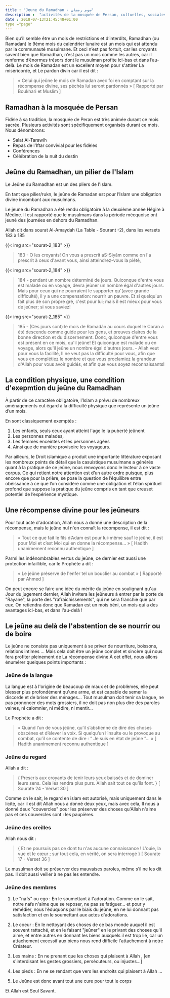 ```yaml
---
title : "Jeune du Ramadhan - صوم رمضان"
description :  "activités de la mosquée de Persan, cultuelles, sociales, citoyennes et éducatifs"
date : 2018-07-13T21:45:48+01:00
type ="page"
---
```


Bien qu’il semble être un mois de restrictions et d’interdits, Ramadhan (ou
Ramadan) le 9ème mois du calendrier lunaire est un mois qui est attendu par la
communauté musulmane.  Et ceci n’est pas fortuit, car les croyants savent bien
que  Ramadhan, n’est pas un mois comme les autres, car il renferme d’énormes
trésors dont le musulman profite ici-bas et dans l’au-delà. Le mois de Ramadan
est un excellent moyen pour s'attirer La miséricorde, et Le pardon divin car il
est dit :

>« Celui qui jeûne le mois de Ramadan avec foi en comptant sur la récompense
>divine, ses péchés lui seront pardonnés » [ Rapporté par Boukhari et Muslim ]

## Ramadhan à la mosquée de Persan

Fidèle à sa tradition, la mosquée de Peran est très animée durant ce mois
sacrée. Plusieurs activités sont spécifiquement organisés durant ce mois. Nous dénombrons:

* Salat Al-Tarawih
* Repas de l'Iftar convivial pour les fidèles
* Conférences
* Célébration de la nuit du destin

## Jeûne du Ramadhan, un pilier de l'Islam

Le Jeûne du Ramadhan est un des pliers de l'Islam.

En tant que pilier/rukn, le jeûne de Ramadan est pour l’Islam une obligation
divine incombant aux musulmans.

Le jeune du Ramadhan a été rendu obligatoire à la deuxième année Hégire à
Médine. Il est rapporté que le musulmans dans la période mécquoise ont jeuné des
journées en dehors du Ramadhan.

Allah dit dans sourat Al-Amaydah (La Table - Sourant -2), dans les versets 183 à 185

{{< img src="sourat-2_183" >}}

> 183 -  O les croyants! On vous a prescrit aS-Siyâm comme on l'a prescrit à ceux
>d'avant vous, ainsi atteindrez-vous la piété,

{{< img src="sourat-2_184" >}}

> 184 - pendant un nombre déterminé de jours. Quiconque d'entre vous est malade ou en
>voyage, devra jeûner un nombre égal d'autres jours. Mais pour ceux qui ne
>pourraient le supporter qu'(avec grande difficulté), il y a une compensation:
>nourrir un pauvre. Et si quelqu'un fait plus de son propre gré, c'est pour lui;
>mais il est mieux pour vous de jeûner; si vous saviez!

{{< img src="sourat-2_185" >}}

> 185 - (Ces jours sont) le mois de Ramadân au cours duquel le Coran a été descendu
>comme guide pour les gens, et preuves claires de la bonne direction et du
>discernement. Donc, quiconque d'entre vous est présent en ce mois, qu'il jeûne!
>Et quiconque est malade ou en voyage, alors qu'il jeûne un nombre égal d'autres
>jours. - Allah veut pour vous la facilité, Il ne veut pas la difficulté pour
>vous, afin que vous en complétiez le nombre et que vous proclamiez la grandeur
>d'Allah pour vous avoir guidés, et afin que vous soyez reconnaissants!

## La condition physique, une condition d'exepmtion du jeûne du Ramadhan

À partir de ce caractère obligatoire, l’Islam a prévu de nombreux aménagements
eut égard à la difficulté physique que représente un jeûne d’un mois.

En sont classiquement exemptés :
1. Les enfants, seuls ceux ayant atteint l'age le la puberté jeûnent
2. Les personnes malades,
3. Les femmes enceintes et les personnes agées
4. Ainsi que de manière provisoire les voyageurs.

Par ailleurs, le Droit islamique a produit une importante littérature exposant
les nombreux points de détail que la casuistique musulmane a générés quant à la
pratique de ce jeûne, nous renvoyons donc le lecteur à ce vaste corpus. Ce qui
retient notre attention est d’un autre ordre puisque, plus encore que pour la
prière, se pose la question de l’équilibre entre obéissance à ce que l’on
considère comme une obligation et l’élan spirituel profond que suppose la
pratique du jeûne compris en tant que creuset potentiel de l’expérience
mystique.

## Une récompense divine pour les jeûneurs

Pour tout acte d'adoration, Allah  nous a donné une description de la
récompense, mais le jeûne nul n'en connaît la récompense, il est dit :

>«  Tout ce que fait le fils d’Adam est pour lui-même sauf le jeûne, il est pour
>Moi et c’est Moi qui en donne la récompense… » [ Hadith unanimement reconnu
>authentique ]

Parmi les indénombrables vertus du jeûne, ce dernier est aussi une protection
infaillible, car le Prophète  a dit :

>« Le jeûne préserve de l'enfer tel un bouclier au combat » [ Rapporté par Ahmed
>]

On peut encore se faire une idée du mérite du jeûne en soulignant qu'au Jour du
jugement dernier, Allah  invitera les jeûneurs à entrer par la porte de
"Rayane", la porte des "rafraîchissements", qui ne sera franchie que par eux. On
retiendra donc que Ramadan est un mois béni, un mois qui a des avantages
ici-bas, et dans l'au-delà !


## Le jeûne au delà de l'abstention de se nourrir ou de boire

Le jeûne ne consiste pas uniquement à se priver de nourriture, boissons,
relations intimes … Mais cela doit être un jeûne complet et sincère qui nous
fera profiter pleinement de La récompense divine.À cet effet, nous allons
énumérer quelques points importants :


### Jeûne de la langue

La langue est à l'origine de beaucoup de maux et de problèmes, elle peut blesser
plus profondément qu'une arme, et est capable de semer la discorde et de briser
des ménages... Tout musulman doit tenir sa langue, ne pas prononcer des mots
grossiers, il ne doit pas non plus dire des paroles vaines, ni calomnier, ni
médire, ni mentir…

Le Prophète  a dit :

>« Quand l’un de vous jeûne, qu’il s’abstienne de dire des choses obscènes et
>d’élever la voix. Si quelqu’un l’insulte ou le provoque au combat, qu’il se
>contente de dire : “ Je suis en état de jeûne ”… » [ Hadith unanimement reconnu
>authentique ]

### Jeûne du regard

Allah  a dit :

>{ Prescris aux croyants de tenir leurs yeux baissés et de dominer leurs sens.
>Cela les rendra plus purs. Allah sait tout ce qu’ils font. }  [ Sourate 24 -
>Verset 30 ]

Comme on le sait, le regard en islam est autorisé, mais uniquement dans le
licite, car il est dit Allah   nous a donné deux yeux, mais avec cela, Il
nous a donné deux "couvercles" pour les préserver des choses qu'Allah
n'aime pas et ces couvercles sont : les paupières.

### Jeûne des oreilles

Allah   nous dit :

>{  Et ne poursuis pas ce dont tu n'as aucune connaissance ! L'ouie, la vue et le
>cœur ; sur tout cela, en vérité, on sera interrogé } [ Sourate 17 - Verset 36 ]

Le musulman doit se préserver des mauvaises paroles, même s’il ne les dit pas.
Il doit aussi veiller à ne pas les entendre.

### Jeûne des membres

1. Le "nafs" ou ego : En le soumettant à l'adoration. Comme on le sait, notre nafs
n'aime que se reposer, ne pas se fatiguer... et pour y remédier, nous l’éduquons
par le biais du jeûne, en ne lui donnant pas satisfaction et en le soumettant
aux actes d'adorations.

2. Le coeur : En le nettoyant des choses de ce bas monde auquel il est souvent
rattaché, et en le faisant "jeûner" en le privant des choses qu'il aime, et
entre autres en donnant les biens auxquels il est trop lié, car un attachement
excessif aux biens nous rend difficile l'attachement à notre Créateur.

3. Les mains : En ne prenant que les choses qui plaisent à Allah , [en
s'interdisant les gestes grossiers, persécuteurs, ou injustes...]

4. Les pieds : En ne se rendant que vers les endroits qui plaisent à Allah …

5. Le Jeûne est donc avant tout une cure pour tout le corps

Et Allah est Seul Savant.
